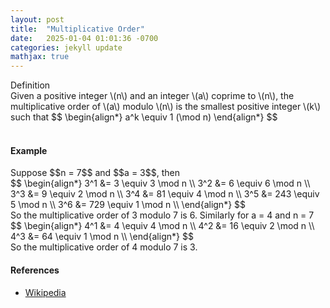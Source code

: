 ```yaml
---
layout: post
title:  "Multiplicative Order"
date:   2025-01-04 01:01:36 -0700
categories: jekyll update
mathjax: true
---
```

<div class="mintheaderdiv">
Definition
</div>
<div class="mintbodydiv">
Given a positive integer \(n\) and an integer \(a\) coprime to \(n\), the multiplicative order of \(a\) modulo \(n\) is the smallest positive integer \(k\) such that 
$$
\begin{align*}
a^k \equiv 1 (\mod n)
\end{align*}
$$
</div>
<br>
<!------------------------------------------------------------------------------------>
<h4><b>Example</b></h4>
Suppose $$n = 7$$ and $$a = 3$$, then
<div>
$$
\begin{align*}
3^1 &= 3 \equiv 3 \mod n \\
3^2 &= 6 \equiv 6 \mod n \\
3^3 &= 9 \equiv 2 \mod n \\
3^4 &= 81 \equiv 4 \mod n \\
3^5 &= 243 \equiv 5 \mod n \\
3^6 &= 729 \equiv 1 \mod n \\
\end{align*}
$$
</div>
So the multiplicative order of 3 modulo 7 is 6. Similarly for a = 4 and n = 7
<div>
$$
\begin{align*}
4^1 &= 4 \equiv 4 \mod n \\
4^2 &= 16 \equiv 2 \mod n \\
4^3 &= 64 \equiv 1 \mod n \\
\end{align*}
$$
</div>
So the multiplicative order of 4 modulo 7 is 3.


<!------------------------------------------------------------------------------------>
<h4><b>References</b></h4>
<ul>
<li><a href="https://en.wikipedia.org/wiki/Multiplicative_order">Wikipedia</a></li>
</ul>






















